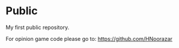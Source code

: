 # Public
My first public repository.

For opinion game code please go to: https://github.com/HNoorazar